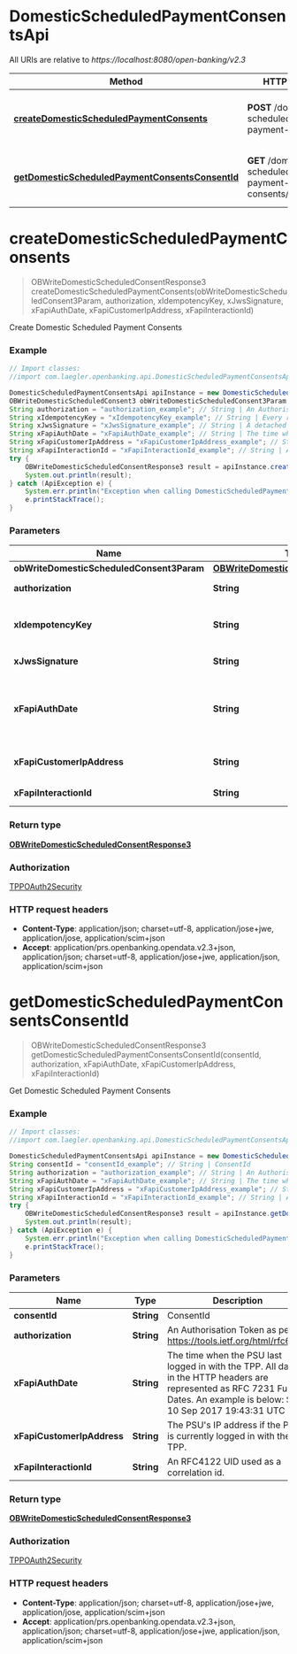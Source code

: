 # DomesticScheduledPaymentConsentsApi

All URIs are relative to *https://localhost:8080/open-banking/v2.3*

Method | HTTP request | Description
------------- | ------------- | -------------
[**createDomesticScheduledPaymentConsents**](DomesticScheduledPaymentConsentsApi.md#createDomesticScheduledPaymentConsents) | **POST** /domestic-scheduled-payment-consents | Create Domestic Scheduled Payment Consents
[**getDomesticScheduledPaymentConsentsConsentId**](DomesticScheduledPaymentConsentsApi.md#getDomesticScheduledPaymentConsentsConsentId) | **GET** /domestic-scheduled-payment-consents/{ConsentId} | Get Domestic Scheduled Payment Consents


<a name="createDomesticScheduledPaymentConsents"></a>
# **createDomesticScheduledPaymentConsents**
> OBWriteDomesticScheduledConsentResponse3 createDomesticScheduledPaymentConsents(obWriteDomesticScheduledConsent3Param, authorization, xIdempotencyKey, xJwsSignature, xFapiAuthDate, xFapiCustomerIpAddress, xFapiInteractionId)

Create Domestic Scheduled Payment Consents

### Example
```java
// Import classes:
//import com.laegler.openbanking.api.DomesticScheduledPaymentConsentsApi;

DomesticScheduledPaymentConsentsApi apiInstance = new DomesticScheduledPaymentConsentsApi();
OBWriteDomesticScheduledConsent3 obWriteDomesticScheduledConsent3Param = new OBWriteDomesticScheduledConsent3(); // OBWriteDomesticScheduledConsent3 | Default
String authorization = "authorization_example"; // String | An Authorisation Token as per https://tools.ietf.org/html/rfc6750
String xIdempotencyKey = "xIdempotencyKey_example"; // String | Every request will be processed only once per x-idempotency-key.  The Idempotency Key will be valid for 24 hours. 
String xJwsSignature = "xJwsSignature_example"; // String | A detached JWS signature of the body of the payload.
String xFapiAuthDate = "xFapiAuthDate_example"; // String | The time when the PSU last logged in with the TPP.  All dates in the HTTP headers are represented as RFC 7231 Full Dates. An example is below:  Sun, 10 Sep 2017 19:43:31 UTC
String xFapiCustomerIpAddress = "xFapiCustomerIpAddress_example"; // String | The PSU's IP address if the PSU is currently logged in with the TPP.
String xFapiInteractionId = "xFapiInteractionId_example"; // String | An RFC4122 UID used as a correlation id.
try {
    OBWriteDomesticScheduledConsentResponse3 result = apiInstance.createDomesticScheduledPaymentConsents(obWriteDomesticScheduledConsent3Param, authorization, xIdempotencyKey, xJwsSignature, xFapiAuthDate, xFapiCustomerIpAddress, xFapiInteractionId);
    System.out.println(result);
} catch (ApiException e) {
    System.err.println("Exception when calling DomesticScheduledPaymentConsentsApi#createDomesticScheduledPaymentConsents");
    e.printStackTrace();
}
```

### Parameters

Name | Type | Description  | Notes
------------- | ------------- | ------------- | -------------
 **obWriteDomesticScheduledConsent3Param** | [**OBWriteDomesticScheduledConsent3**](OBWriteDomesticScheduledConsent3.md)| Default |
 **authorization** | **String**| An Authorisation Token as per https://tools.ietf.org/html/rfc6750 |
 **xIdempotencyKey** | **String**| Every request will be processed only once per x-idempotency-key.  The Idempotency Key will be valid for 24 hours.  |
 **xJwsSignature** | **String**| A detached JWS signature of the body of the payload. |
 **xFapiAuthDate** | **String**| The time when the PSU last logged in with the TPP.  All dates in the HTTP headers are represented as RFC 7231 Full Dates. An example is below:  Sun, 10 Sep 2017 19:43:31 UTC | [optional]
 **xFapiCustomerIpAddress** | **String**| The PSU&#39;s IP address if the PSU is currently logged in with the TPP. | [optional]
 **xFapiInteractionId** | **String**| An RFC4122 UID used as a correlation id. | [optional]

### Return type

[**OBWriteDomesticScheduledConsentResponse3**](OBWriteDomesticScheduledConsentResponse3.md)

### Authorization

[TPPOAuth2Security](../README.md#TPPOAuth2Security)

### HTTP request headers

 - **Content-Type**: application/json; charset=utf-8, application/jose+jwe, application/jose, application/scim+json
 - **Accept**: application/prs.openbanking.opendata.v2.3+json, application/json; charset=utf-8, application/jose+jwe, application/json, application/scim+json

<a name="getDomesticScheduledPaymentConsentsConsentId"></a>
# **getDomesticScheduledPaymentConsentsConsentId**
> OBWriteDomesticScheduledConsentResponse3 getDomesticScheduledPaymentConsentsConsentId(consentId, authorization, xFapiAuthDate, xFapiCustomerIpAddress, xFapiInteractionId)

Get Domestic Scheduled Payment Consents

### Example
```java
// Import classes:
//import com.laegler.openbanking.api.DomesticScheduledPaymentConsentsApi;

DomesticScheduledPaymentConsentsApi apiInstance = new DomesticScheduledPaymentConsentsApi();
String consentId = "consentId_example"; // String | ConsentId
String authorization = "authorization_example"; // String | An Authorisation Token as per https://tools.ietf.org/html/rfc6750
String xFapiAuthDate = "xFapiAuthDate_example"; // String | The time when the PSU last logged in with the TPP.  All dates in the HTTP headers are represented as RFC 7231 Full Dates. An example is below:  Sun, 10 Sep 2017 19:43:31 UTC
String xFapiCustomerIpAddress = "xFapiCustomerIpAddress_example"; // String | The PSU's IP address if the PSU is currently logged in with the TPP.
String xFapiInteractionId = "xFapiInteractionId_example"; // String | An RFC4122 UID used as a correlation id.
try {
    OBWriteDomesticScheduledConsentResponse3 result = apiInstance.getDomesticScheduledPaymentConsentsConsentId(consentId, authorization, xFapiAuthDate, xFapiCustomerIpAddress, xFapiInteractionId);
    System.out.println(result);
} catch (ApiException e) {
    System.err.println("Exception when calling DomesticScheduledPaymentConsentsApi#getDomesticScheduledPaymentConsentsConsentId");
    e.printStackTrace();
}
```

### Parameters

Name | Type | Description  | Notes
------------- | ------------- | ------------- | -------------
 **consentId** | **String**| ConsentId |
 **authorization** | **String**| An Authorisation Token as per https://tools.ietf.org/html/rfc6750 |
 **xFapiAuthDate** | **String**| The time when the PSU last logged in with the TPP.  All dates in the HTTP headers are represented as RFC 7231 Full Dates. An example is below:  Sun, 10 Sep 2017 19:43:31 UTC | [optional]
 **xFapiCustomerIpAddress** | **String**| The PSU&#39;s IP address if the PSU is currently logged in with the TPP. | [optional]
 **xFapiInteractionId** | **String**| An RFC4122 UID used as a correlation id. | [optional]

### Return type

[**OBWriteDomesticScheduledConsentResponse3**](OBWriteDomesticScheduledConsentResponse3.md)

### Authorization

[TPPOAuth2Security](../README.md#TPPOAuth2Security)

### HTTP request headers

 - **Content-Type**: application/json; charset=utf-8, application/jose+jwe, application/jose, application/scim+json
 - **Accept**: application/prs.openbanking.opendata.v2.3+json, application/json; charset=utf-8, application/jose+jwe, application/json, application/scim+json

